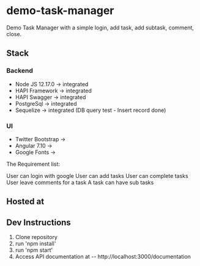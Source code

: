 # demo-task-manager
Demo Task Manager with a simple login, add task, add subtask, comment, close.

## Stack
### Backend
- Node JS 12.17.0 -> integrated
- HAPI Framework -> integrated
- HAPI Swagger -> integrated
- PostgreSql -> integrated
- Sequelize -> integrated (DB query test - Insert record done)
### UI
- Twitter Bootstrap -> <TODO>
- Angular 7.10 -> <TODO>
- Google Fonts -> <TODO>

The Requirement list:

User can login with google
User can add tasks
User can complete tasks
User leave comments for a task
A task can have sub tasks

## Hosted at
<TODO>

## Dev Instructions
1. Clone repository
2. run 'npm install'
3. run 'npm start'
4. Access API documentation at -- http://localhost:3000/documentation